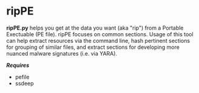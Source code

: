 ripPE
==========

**ripPE.py** helps you get at the data you want (aka "rip") from a Portable Exectuable (PE file). ripPE focuses on common sections. Usage of this tool can help extract resources via the command line, hash pertinent sections for grouping of similar files, and extract sections for developing more nuanced malware signatures (i.e. via YARA).

***Requires***
 * pefile
 * ssdeep

